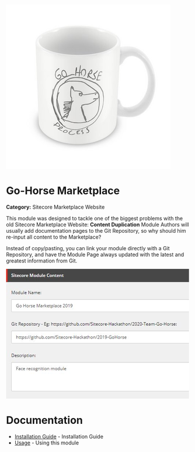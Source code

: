 ![Go Horse](documentation/images/gohorse.jpg?raw=true "Go Horse") 

# Go-Horse Marketplace

**Category:** Sitecore Marketplace Website

This module was designed to tackle one of the biggest problems with the old Sitecore Marketplace Website: **Content Duplication**
Module Authors will usually add documentation pages to the Git Repository, so why should him re-input all content to the Marketplace?

Instead of copy/pasting, you can link your module directly with a Git Repository, and have the Module Page always updated 
with the latest and greatest information from Git.

![Module fields](documentation/images/module-fields.jpg?raw=true "Module fields") 


# Documentation

* [Installation Guide](/documentation/installation.md) - Installation Guide
* [Usage](/documentation/installation.md) - Using this module
